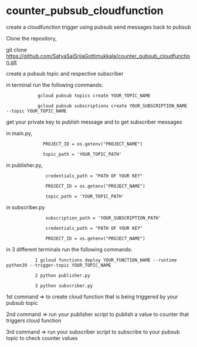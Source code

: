 # counter_pubsub_cloudfunction
create a cloudfunction trigger using pubsub send messages back to pubsub

Clone the repository, 

  git clone https://github.com/SatyaSaiSrijaGottimukkala/counter_pubsub_cloudfunction.git
  
create a pubsub topic and respective subscriber

in terminal run the following commands:

                gcloud pubsub topics create YOUR_TOPIC_NAME
                
                gcloud pubsub subscriptions create YOUR_SUBSCRIPTION_NAME --topic YOUR_TOPIC_NAME

get your private key to publish message and to get subscriber messages


in main.py, 

                  PROJECT_ID = os.getenv("PROJECT_NAME")
                  
                  topic_path = 'YOUR_TOPIC_PATH'

in publisher.py, 

                   credentials_path = "PATH OF YOUR KEY"
                   
                   PROJECT_ID = os.getenv("PROJECT_NAME")
                   
                   topic_path = 'YOUR_TOPIC_PATH' 
                 
in subscriber.py 

                   subscription_path = 'YOUR_SUBSCRIPTION_PATH'
                   
                   credentials_path = "PATH OF YOUR KEY"
                   
                   PROJECT_ID = os.getenv("PROJECT_NAME")
                   
in 3 different terminals run the following commands:


               1 gcloud functions deploy YOUR_FUNCTION_NAME --runtime python39 --trigger-topic YOUR_TOPIC_NAME
                
               2 python publisher.py   
                
               3 python subscriber.py 
               
 1st command => to create cloud function that is being triggered by your pubsub topic
 
 2nd command => run your publisher script to publish a value to counter that triggers cloud function
 
 3rd command => run your subscriber script to subscribe to your pubsub topic to check counter values